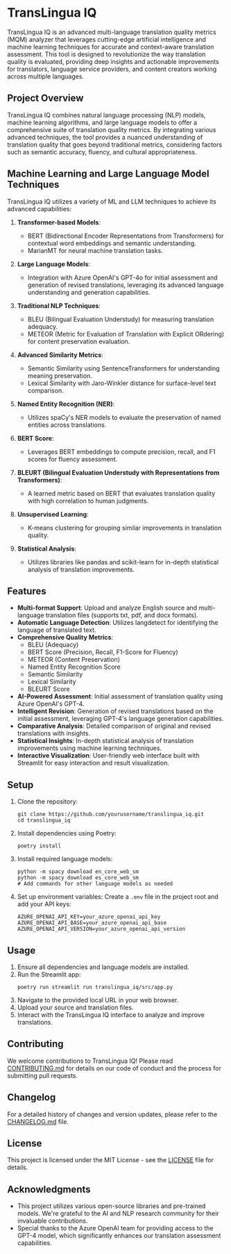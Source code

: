 # TransLingua IQ

TransLingua IQ is an advanced multi-language translation quality metrics (MQM) analyzer that leverages cutting-edge artificial intelligence and machine learning techniques for accurate and context-aware translation assessment. This tool is designed to revolutionize the way translation quality is evaluated, providing deep insights and actionable improvements for translators, language service providers, and content creators working across multiple languages.

## Project Overview

TransLingua IQ combines natural language processing (NLP) models, machine learning algorithms, and large language models to offer a comprehensive suite of translation quality metrics. By integrating various advanced techniques, the tool provides a nuanced understanding of translation quality that goes beyond traditional metrics, considering factors such as semantic accuracy, fluency, and cultural appropriateness.

## Machine Learning and Large Language Model Techniques

TransLingua IQ utilizes a variety of ML and LLM techniques to achieve its advanced capabilities:

1. **Transformer-based Models**: 
   - BERT (Bidirectional Encoder Representations from Transformers) for contextual word embeddings and semantic understanding.
   - MarianMT for neural machine translation tasks.

2. **Large Language Models**:
   - Integration with Azure OpenAI's GPT-4o for initial assessment and generation of revised translations, leveraging its advanced language understanding and generation capabilities.

3. **Traditional NLP Techniques**:
   - BLEU (Bilingual Evaluation Understudy) for measuring translation adequacy.
   - METEOR (Metric for Evaluation of Translation with Explicit ORdering) for content preservation evaluation.

4. **Advanced Similarity Metrics**:
   - Semantic Similarity using SentenceTransformers for understanding meaning preservation.
   - Lexical Similarity with Jaro-Winkler distance for surface-level text comparison.

5. **Named Entity Recognition (NER)**:
   - Utilizes spaCy's NER models to evaluate the preservation of named entities across translations.

6. **BERT Score**:
   - Leverages BERT embeddings to compute precision, recall, and F1 scores for fluency assessment.

7. **BLEURT (Bilingual Evaluation Understudy with Representations from Transformers)**:
   - A learned metric based on BERT that evaluates translation quality with high correlation to human judgments.

8. **Unsupervised Learning**:
   - K-means clustering for grouping similar improvements in translation quality.

9. **Statistical Analysis**:
   - Utilizes libraries like pandas and scikit-learn for in-depth statistical analysis of translation improvements.

## Features

- **Multi-format Support**: Upload and analyze English source and multi-language translation files (supports txt, pdf, and docx formats).
- **Automatic Language Detection**: Utilizes langdetect for identifying the language of translated text.
- **Comprehensive Quality Metrics**:
  - BLEU (Adequacy)
  - BERT Score (Precision, Recall, F1-Score for Fluency)
  - METEOR (Content Preservation)
  - Named Entity Recognition Score
  - Semantic Similarity
  - Lexical Similarity
  - BLEURT Score
- **AI-Powered Assessment**: Initial assessment of translation quality using Azure OpenAI's GPT-4.
- **Intelligent Revision**: Generation of revised translations based on the initial assessment, leveraging GPT-4's language generation capabilities.
- **Comparative Analysis**: Detailed comparison of original and revised translations with insights.
- **Statistical Insights**: In-depth statistical analysis of translation improvements using machine learning techniques.
- **Interactive Visualization**: User-friendly web interface built with Streamlit for easy interaction and result visualization.

## Setup

1. Clone the repository:
   ```
   git clone https://github.com/yourusername/translingua_iq.git
   cd translingua_iq
   ```

2. Install dependencies using Poetry:
   ```
   poetry install
   ```

3. Install required language models:
   ```
   python -m spacy download en_core_web_sm
   python -m spacy download es_core_web_sm
   # Add commands for other language models as needed
   ```

4. Set up environment variables:
   Create a `.env` file in the project root and add your API keys:
   ```
   AZURE_OPENAI_API_KEY=your_azure_openai_api_key
   AZURE_OPENAI_API_BASE=your_azure_openai_api_base
   AZURE_OPENAI_API_VERSION=your_azure_openai_api_version
   ```

## Usage

1. Ensure all dependencies and language models are installed.
2. Run the Streamlit app:
   ```
   poetry run streamlit run translingua_iq/src/app.py
   ```
3. Navigate to the provided local URL in your web browser.
4. Upload your source and translation files.
5. Interact with the TransLingua IQ interface to analyze and improve translations.

## Contributing

We welcome contributions to TransLingua IQ! Please read [CONTRIBUTING.md](CONTRIBUTING.md) for details on our code of conduct and the process for submitting pull requests.

## Changelog

For a detailed history of changes and version updates, please refer to the [CHANGELOG.md](CHANGELOG.md) file.

## License

This project is licensed under the MIT License - see the [LICENSE](LICENSE) file for details.

## Acknowledgments

- This project utilizes various open-source libraries and pre-trained models. We're grateful to the AI and NLP research community for their invaluable contributions.
- Special thanks to the Azure OpenAI team for providing access to the GPT-4 model, which significantly enhances our translation assessment capabilities.